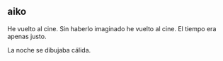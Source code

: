 ## aiko

He vuelto al cine.  Sin haberlo imaginado he vuelto al cine. El tiempo era apenas justo.

La noche se dibujaba cálida.